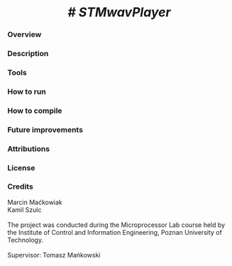  <center> <h1> <b><i> # STMwavPlayer </i></b> </h1> </center>
  <h3> Overview </h3>
 <h3> Description </h3>
 <h3> Tools </h3>
 <h3> How to run </h3>
 <h3> How to compile </h3>
 <h3> Future improvements </h3>
 <h3> Attributions </h3>
 <h3> License </h3>
 <h3> Credits </h3>

 Marcin Maćkowiak
 <br>
 Kamil Szulc
 <br>
 <br>
 The project was conducted during the Microprocessor Lab course held by the Institute of Control and Information Engineering, Poznan University of Technology.
 <br>
 <br>
 Supervisor: Tomasz Mańkowski
 
 
 
